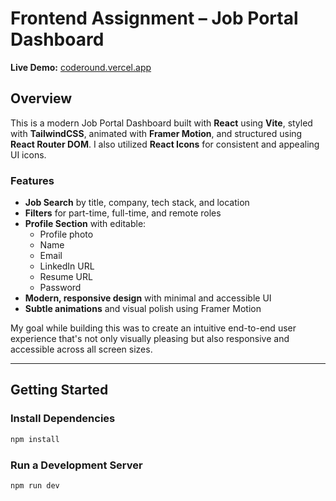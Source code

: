 # Frontend Assignment – Job Portal Dashboard

**Live Demo:** [coderound.vercel.app](https://coderound.vercel.app/)

## Overview

This is a modern Job Portal Dashboard built with **React** using **Vite**, styled with **TailwindCSS**, animated with **Framer Motion**, and structured using **React Router DOM**. I also utilized **React Icons** for consistent and appealing UI icons.

### Features

- **Job Search** by title, company, tech stack, and location  
- **Filters** for part-time, full-time, and remote roles  
- **Profile Section** with editable:
  - Profile photo
  - Name
  - Email
  - LinkedIn URL
  - Resume URL
  - Password
- **Modern, responsive design** with minimal and accessible UI
- **Subtle animations** and visual polish using Framer Motion

My goal while building this was to create an intuitive end-to-end user experience that's not only visually pleasing but also responsive and accessible across all screen sizes.

---

## Getting Started

### Install Dependencies

```bash
npm install
```

### Run a Development Server

```bash
npm run dev
```